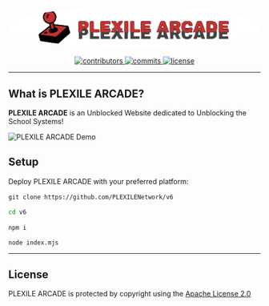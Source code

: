 <p align="center">
   <img src="/public/images/plexilearcadebanner.png" alt="PLEXILE ARCADE" style="border-radius: 50%; width: 860px;height: auto;">
</p>
<p align="center">
  <a href="https://github.com/willoo0/v6/graphs/contributors">
    <img src="https://img.shields.io/github/contributors/willoo0/v6" alt="contributors" />
  </a>
  <a href="">
    <img src="https://img.shields.io/github/last-commit/willoo0/v6" alt="commits" />
  </a>  
  <a href="https://github.com/willoo0/v6/blob/master/LICENSE">
    <img src="https://img.shields.io/github/license/willoo0/awesome-readme-template.svg" alt="license" />
  </a>
</p>

---

## What is PLEXILE ARCADE?

**PLEXILE ARCADE** is an Unblocked Website dedicated to Unblocking the School Systems!

![PLEXILE ARCADE Demo](/public/images/PLEXILEARCADE.gif)

## Setup

Deploy PLEXILE ARCADE with your preferred platform:

```
git clone https://github.com/PLEXILENetwork/v6
```
```sh
cd v6
```
```
npm i
```
```
node index.mjs
```

---

## License

PLEXILE ARCADE is protected by copyright using the [Apache License 2.0](./LICENSE)
